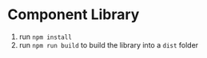 # Component Library

1. run `npm install`
2. run `npm run build` to build the library into a `dist` folder
